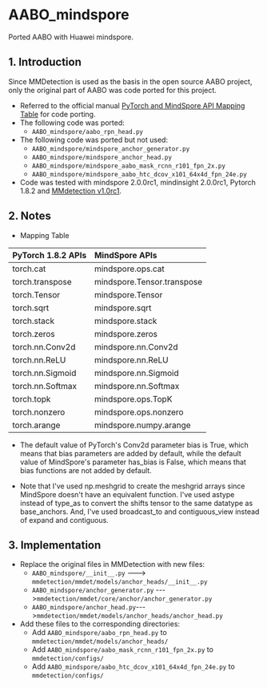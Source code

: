 # AABO_mindspore
Ported AABO with Huawei mindspore.

## 1. Introduction
Since MMDetection is used as the basis in the open source AABO project, only the original part of AABO was code ported for this project.
- Referred to the official manual [PyTorch and MindSpore API Mapping Table](https://www.mindspore.cn/docs/en/r2.0.0-alpha/note/api_mapping/pytorch_api_mapping.html) for code porting.
- The following code was ported:
  - `AABO_mindspore/aabo_rpn_head.py`
- The following code was ported but not used:
  - `AABO_mindspore/mindspore_anchor_generator.py`
  - `AABO_mindspore/mindspore_anchor_head.py`
  - `AABO_mindspore/mindspore_aabo_mask_rcnn_r101_fpn_2x.py`
  - `AABO_mindspore/mindspore_aabo_htc_dcov_x101_64x4d_fpn_24e.py`
- Code was tested with mindspore 2.0.0rc1, mindinsight 2.0.0rc1, Pytorch 1.8.2 and [MMdetection v1.0rc1](https://github.com/open-mmlab/mmdetection/tree/v1.0rc1).

## 2. Notes
- Mapping Table

|  PyTorch 1.8.2 APIs   | MindSpore APIs |
|  :----  | :----  |
| torch.cat  | mindspore.ops.cat |
| torch.transpose  | mindspore.Tensor.transpose |
| torch.Tensor  | mindspore.Tensor |
| torch.sqrt  | mindspore.sqrt |
| torch.stack  | mindspore.stack |
| torch.zeros  | mindspore.zeros |
| torch.nn.Conv2d  | mindspore.nn.Conv2d |
| torch.nn.ReLU  | mindspore.nn.ReLU |
| torch.nn.Sigmoid  | mindspore.nn.Sigmoid |
| torch.nn.Softmax  | mindspore.nn.Softmax |
| torch.topk  | mindspore.ops.TopK |
| torch.nonzero  | mindspore.ops.nonzero |
| torch.arange  | mindspore.numpy.arange |

- The default value of PyTorch's Conv2d parameter bias is True, which means that bias parameters are added by default, while the default value of MindSpore's parameter has_bias is False, which means that bias functions are not added by default.

- Note that I've used np.meshgrid to create the meshgrid arrays since MindSpore doesn't have an equivalent function. I've used astype instead of type_as to convert the shifts tensor to the same datatype as base_anchors. And, I've used broadcast_to and contiguous_view instead of expand and contiguous.

## 3. Implementation
- Replace the original files in MMDetection with  new files:
  - `AABO_mindspore/__init__.py` ---> `mmdetection/mmdet/models/anchor_heads/__init__.py`  
  - `AABO_mindspore/anchor_generator.py` --->`mmdetection/mmdet/core/anchor/anchor_generator.py`
  - `AABO_mindspore/anchor_head.py`--->`mmdetection/mmdet/models/anchor_heads/anchor_head.py`
- Add these files to the corresponding directories:
  - Add `AABO_mindspore/aabo_rpn_head.py` to `mmdetection/mmdet/models/anchor_heads/`
  - Add `AABO_mindspore/aabo_mask_rcnn_r101_fpn_2x.py` to `mmdetection/configs/`
  - Add `AABO_mindspore/aabo_htc_dcov_x101_64x4d_fpn_24e.py` to `mmdetection/configs/`
